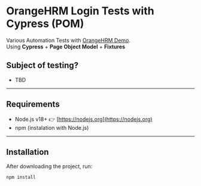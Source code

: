 # OrangeHRM Login Tests with Cypress (POM)

Various Automation Tests with [OrangeHRM Demo](https://opensource-demo.orangehrmlive.com/).  
Using **Cypress** + **Page Object Model** + **Fixtures**  

## Subject of testing?

- TBD
---

## Requirements

- Node.js v18+ 👉 [https://nodejs.org](https://nodejs.org)
- npm (instalation with Node.js)

---

## Installation

After downloading the project, run:

```bash
npm install